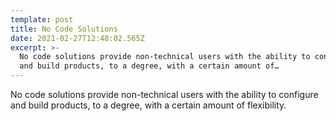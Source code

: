 ```yaml
---
template: post
title: No Code Solutions
date: 2021-02-27T12:48:02.565Z
excerpt: >-
  No code solutions provide non-technical users with the ability to configure
  and build products, to a degree, with a certain amount of…
---
```

No code solutions provide non-technical users with the ability to configure and build products, to a degree, with a certain amount of flexibility.
